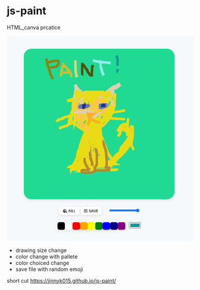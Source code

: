 # js-paint
 HTML_canva prcatice
 
 <img src =/intro.png/>
<ul>
 <li>drawing size change</li>
 <li>color change with pallete</li>
 <li>color choiced change</li>
 <li>save file with random emoji</li>
 </ul>
 
 short cut
  https://jinnyk015.github.io/js-paint/
